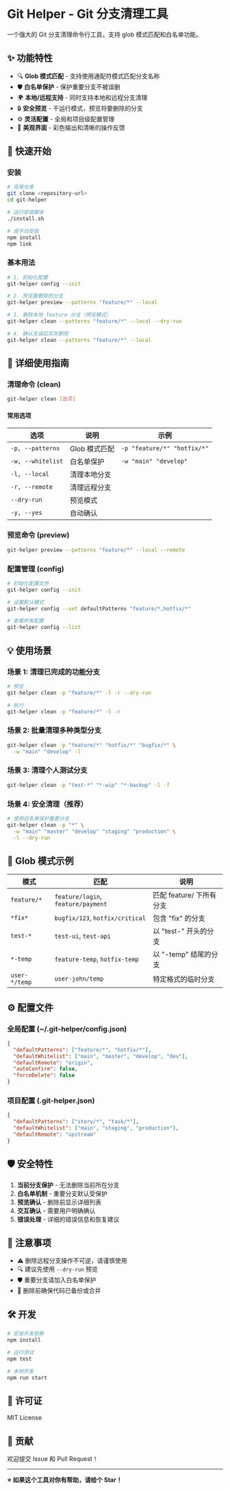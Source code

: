 # Git Helper - Git 分支清理工具

一个强大的 Git 分支清理命令行工具，支持 glob 模式匹配和白名单功能。

## ✨ 功能特性

- 🔍 **Glob 模式匹配** - 支持使用通配符模式匹配分支名称
- 🛡️ **白名单保护** - 保护重要分支不被误删
- 🌍 **本地/远程支持** - 同时支持本地和远程分支清理
- 🔒 **安全预览** - 干运行模式，预览将要删除的分支
- ⚙️ **灵活配置** - 全局和项目级配置管理
- 🎨 **美观界面** - 彩色输出和清晰的操作反馈

## 🚀 快速开始

### 安装

```bash
# 克隆仓库
git clone <repository-url>
cd git-helper

# 运行安装脚本
./install.sh

# 或手动安装
npm install
npm link
```

### 基本用法

```bash
# 1. 初始化配置
git-helper config --init

# 2. 预览要删除的分支
git-helper preview --patterns "feature/*" --local

# 3. 删除本地 feature 分支（预览模式）
git-helper clean --patterns "feature/*" --local --dry-run

# 4. 确认无误后实际删除
git-helper clean --patterns "feature/*" --local
```

## 📖 详细使用指南

### 清理命令 (clean)

```bash
git-helper clean [选项]
```

#### 常用选项

| 选项 | 说明 | 示例 |
|------|------|------|
| `-p, --patterns` | Glob 模式匹配 | `-p "feature/*" "hotfix/*"` |
| `-w, --whitelist` | 白名单保护 | `-w "main" "develop"` |
| `-l, --local` | 清理本地分支 | |
| `-r, --remote` | 清理远程分支 | |
| `--dry-run` | 预览模式 | |
| `-y, --yes` | 自动确认 | |

### 预览命令 (preview)

```bash
git-helper preview --patterns "feature/*" --local --remote
```

### 配置管理 (config)

```bash
# 初始化配置文件
git-helper config --init

# 设置默认模式
git-helper config --set defaultPatterns "feature/*,hotfix/*"

# 查看所有配置
git-helper config --list
```

## 💡 使用场景

### 场景 1: 清理已完成的功能分支

```bash
# 预览
git-helper clean -p "feature/*" -l -r --dry-run

# 执行
git-helper clean -p "feature/*" -l -r
```

### 场景 2: 批量清理多种类型分支

```bash
git-helper clean -p "feature/*" "hotfix/*" "bugfix/*" \
  -w "main" "develop" -l
```

### 场景 3: 清理个人测试分支

```bash
git-helper clean -p "test-*" "*-wip" "*-backup" -l -f
```

### 场景 4: 安全清理（推荐）

```bash
# 使用白名单保护重要分支
git-helper clean -p "*" \
  -w "main" "master" "develop" "staging" "production" \
  -l --dry-run
```

## 🔧 Glob 模式示例

| 模式 | 匹配 | 说明 |
|------|------|------|
| `feature/*` | `feature/login`, `feature/payment` | 匹配 feature/ 下所有分支 |
| `*fix*` | `bugfix/123`, `hotfix/critical` | 包含 "fix" 的分支 |
| `test-*` | `test-ui`, `test-api` | 以 "test-" 开头的分支 |
| `*-temp` | `feature-temp`, `hotfix-temp` | 以 "-temp" 结尾的分支 |
| `user-*/temp` | `user-john/temp` | 特定格式的临时分支 |

## ⚙️ 配置文件

### 全局配置 (~/.git-helper/config.json)

```json
{
  "defaultPatterns": ["feature/*", "hotfix/*"],
  "defaultWhitelist": ["main", "master", "develop", "dev"],
  "defaultRemote": "origin",
  "autoConfirm": false,
  "forceDelete": false
}
```

### 项目配置 (.git-helper.json)

```json
{
  "defaultPatterns": ["story/*", "task/*"],
  "defaultWhitelist": ["main", "staging", "production"],
  "defaultRemote": "upstream"
}
```

## 🛡️ 安全特性

1. **当前分支保护** - 无法删除当前所在分支
2. **白名单机制** - 重要分支默认受保护
3. **预览确认** - 删除前显示详细列表
4. **交互确认** - 需要用户明确确认
5. **错误处理** - 详细的错误信息和恢复建议

## 🚨 注意事项

- ⚠️ 删除远程分支操作不可逆，请谨慎使用
- 🔍 建议先使用 `--dry-run` 预览
- 🛡️ 重要分支请加入白名单保护
- 📝 删除前确保代码已备份或合并

## 🛠️ 开发

```bash
# 安装开发依赖
npm install

# 运行测试
npm test

# 本地开发
npm run start
```

## 📝 许可证

MIT License

## 🤝 贡献

欢迎提交 Issue 和 Pull Request！

---

**⭐ 如果这个工具对你有帮助，请给个 Star！**